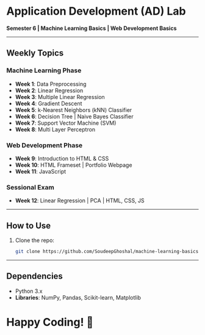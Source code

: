 # Application Development (AD) Lab 
**Semester 6 | Machine Learning Basics | Web Development Basics**  

---

## Weekly Topics  

### **Machine Learning Phase**
- **Week 1**: Data Preprocessing  
- **Week 2**: Linear Regression  
- **Week 3**: Multiple Linear Regression  
- **Week 4**: Gradient Descent  
- **Week 5**: k-Nearest Neighbors (kNN) Classifier  
- **Week 6**: Decision Tree | Naive Bayes Classifier  
- **Week 7**: Support Vector Machine (SVM)
- **Week 8**: Multi Layer Perceptron

### **Web Development Phase**  
- **Week 9**: Introduction to HTML & CSS
- **Week 10**: HTML Frameset | Portfolio Webpage
- **Week 11**: JavaScript

### **Sessional Exam**
- **Week 12**: Linear Regression | PCA | HTML, CSS, JS

---

## How to Use  
1. Clone the repo:  
   ```bash  
   git clone https://github.com/SoudeepGhoshal/machine-learning-basics.git

---

## Dependencies
- Python 3.x
- **Libraries**: NumPy, Pandas, Scikit-learn, Matplotlib

# Happy Coding! 🚀
